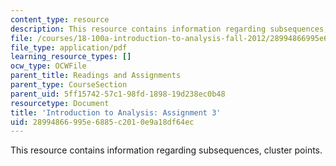 ```yaml
---
content_type: resource
description: This resource contains information regarding subsequences, cluster points.
file: /courses/18-100a-introduction-to-analysis-fall-2012/28994866995e6885c2010e9a18df64ec_MIT18_100AF12_Assign_3.pdf
file_type: application/pdf
learning_resource_types: []
ocw_type: OCWFile
parent_title: Readings and Assignments
parent_type: CourseSection
parent_uid: 5ff15742-57c1-98fd-1898-19d238ec0b48
resourcetype: Document
title: 'Introduction to Analysis: Assignment 3'
uid: 28994866-995e-6885-c201-0e9a18df64ec
---
```

This resource contains information regarding subsequences, cluster points.

